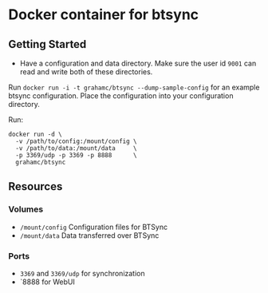 # Docker container for btsync

## Getting Started

 - Have a configuration and data directory. Make sure the user id `9001` can
   read and write both of these directories.

Run `docker run -i -t grahamc/btsync --dump-sample-config` for an example btsync
configuration. Place the configuration into your configuration directory.

Run:
```shell
docker run -d \
  -v /path/to/config:/mount/config \
  -v /path/to/data:/mount/data     \
  -p 3369/udp -p 3369 -p 8888      \
  grahamc/btsync
```

## Resources
### Volumes
 - `/mount/config` Configuration files for BTSync
 - `/mount/data` Data transferred over BTSync

### Ports
 - `3369` and `3369/udp` for synchronization
 - `8888 for WebUI

